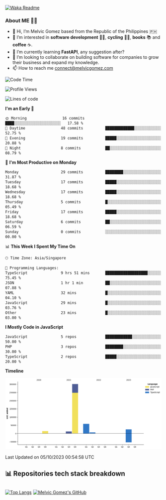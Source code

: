 [![Waka Readme](https://github.com/melvicgomez/melvicgomez/actions/workflows/main.yml/badge.svg)](https://github.com/melvicgomez/melvicgomez/actions/workflows/main.yml)

### **About ME 🚴🏻** 
- 👋 Hi, I’m Melvic Gomez based from the Republic of the Philippines 🇵🇭
- 👀 I’m interested in **software development** 👨‍💻, **cycling** 🚴‍♂️, **books** 📚 and **coffee** ☕. 
- 🌱 I’m currently learning **FastAPI**, any suggestion after?
- 💞️ I’m looking to collaborate on building software for companies to grow their business and expand my knowledge.
- 📫 How to reach me <connect@melvicgomez.com>
 
<!--START_SECTION:waka-->
![Code Time](http://img.shields.io/badge/Code%20Time-2%2C521%20hrs%2027%20mins-blue)

![Profile Views](http://img.shields.io/badge/Profile%20Views-373-blue)

![Lines of code](https://img.shields.io/badge/From%20Hello%20World%20I%27ve%20Written-414.1%20thousand%20lines%20of%20code-blue)

**I'm an Early 🐤** 

```text
🌞 Morning                16 commits          ████░░░░░░░░░░░░░░░░░░░░░   17.58 % 
🌆 Daytime                48 commits          █████████████░░░░░░░░░░░░   52.75 % 
🌃 Evening                19 commits          █████░░░░░░░░░░░░░░░░░░░░   20.88 % 
🌙 Night                  8 commits           ██░░░░░░░░░░░░░░░░░░░░░░░   08.79 % 
```
📅 **I'm Most Productive on Monday** 

```text
Monday                   29 commits          ████████░░░░░░░░░░░░░░░░░   31.87 % 
Tuesday                  17 commits          █████░░░░░░░░░░░░░░░░░░░░   18.68 % 
Wednesday                17 commits          █████░░░░░░░░░░░░░░░░░░░░   18.68 % 
Thursday                 5 commits           █░░░░░░░░░░░░░░░░░░░░░░░░   05.49 % 
Friday                   17 commits          █████░░░░░░░░░░░░░░░░░░░░   18.68 % 
Saturday                 6 commits           ██░░░░░░░░░░░░░░░░░░░░░░░   06.59 % 
Sunday                   0 commits           ░░░░░░░░░░░░░░░░░░░░░░░░░   00.00 % 
```


📊 **This Week I Spent My Time On** 

```text
🕑︎ Time Zone: Asia/Singapore

💬 Programming Languages: 
TypeScript               9 hrs 51 mins       ███████████████████░░░░░░   75.45 % 
JSON                     1 hr 1 min          ██░░░░░░░░░░░░░░░░░░░░░░░   07.88 % 
YAML                     32 mins             █░░░░░░░░░░░░░░░░░░░░░░░░   04.10 % 
JavaScript               29 mins             █░░░░░░░░░░░░░░░░░░░░░░░░   03.76 % 
Other                    23 mins             █░░░░░░░░░░░░░░░░░░░░░░░░   03.00 % 
```

**I Mostly Code in JavaScript** 

```text
JavaScript               5 repos             ████████████░░░░░░░░░░░░░   50.00 % 
PHP                      3 repos             ████████░░░░░░░░░░░░░░░░░   30.00 % 
TypeScript               2 repos             █████░░░░░░░░░░░░░░░░░░░░   20.00 % 
```



**Timeline**

![Lines of Code chart](https://raw.githubusercontent.com/melvicgomez/melvicgomez/master/assets/bar_graph.png)


 Last Updated on 05/10/2023 00:54:58 UTC
<!--END_SECTION:waka-->


## 📊 Repositories tech stack breakdown
<div style="display:inline-flex;">

<div style="margin-right:5px;">

[![Top Langs](https://github-readme-stats.vercel.app/api/top-langs/?username=melvicgomez&count_private=true&show_icons=true&bg_color=202124&title_color=D12A1E&icon_color=FAD127&text_color=ffffff)](https://melvicgomez.com)
</div>

[![Melvic Gomez's GitHub](https://github-readme-stats.vercel.app/api?username=melvicgomez&count_private=true&show_icons=true&bg_color=202124&title_color=D12A1E&icon_color=FAD127&text_color=ffffff)](https://github.com/melvicgomez)
<div>
